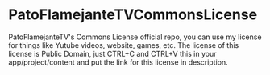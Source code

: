 # PatoFlamejanteTVCommonsLicense
PatoFlamejanteTV's Commons License official repo, you can use my license for things like Yutube videos, website, games, etc.
The license of this license is Public Domain, just CTRL+C and CTRL+V this in your app/project/content and put the link for this license in description.
